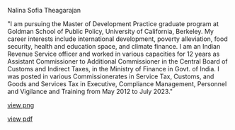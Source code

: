 Nalina Sofia Theagarajan


"I am pursuing the Master of Development Practice graduate program at Goldman School of Public Policy, University of California, Berkeley. My career interests include international development, poverty alleviation, food security, health and education space, and climate finance.
I am an Indian Revenue Service officer and worked in various capacities for 12 years as Assistant Commissioner to Additional Commissioner in the Central Board of Customs and Indirect Taxes, in the Ministry of Finance in Govt. of India.  I was posted in various Commissionerates in Service Tax, Customs, and Goods and Services Tax in Executive, Compliance Management, Personnel and Vigilance and Training from May 2012 to July 2023."

[view png](./Nalina_Sofia_Theagarajan.png)

[view pdf](./Responsible_Consumption_and_Production.pdf)


